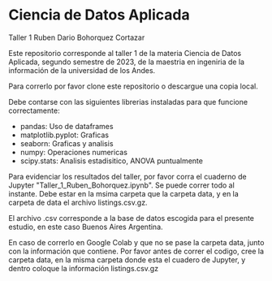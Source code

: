 # Ciencia de Datos Aplicada
Taller 1
Ruben Dario Bohorquez Cortazar

Este repositorio corresponde al taller 1 de la materia Ciencia de Datos Aplicada, segundo semestre de 2023, de la maestria en ingeniria de la información de la universidad de los Andes. 

Para correrlo por favor clone este repositorio o descargue una copia local.

Debe contarse con las siguientes librerias instaladas para que funcione correctamente:

- pandas:              Uso de dataframes
- matplotlib.pyplot:   Graficas
- seaborn:             Graficas y analisis
- numpy:               Operaciones numericas
- scipy.stats:         Analisis estadisitico, ANOVA puntualmente

Para evidenciar los resultados del taller, por favor corra el cuaderno de Jupyter "Taller_1_Ruben_Bohorquez.ipynb". Se puede correr todo al instante. Debe estar en la msima carpeta que la carpeta data, y en la carpeta de data el archivo listings.csv.gz.

El archivo .csv corresponde a la base de datos escogida para el presente estudio, en este caso Buenos Aires Argentina.

En caso de correrlo en Google Colab y que no se pase la carpeta data, junto con la información que contiene. Por favor antes de correr el codigo, cree la carpeta data, en la misma carpeta donde esta el cuadero de Jupyter, y dentro coloque la información listings.csv.gz
